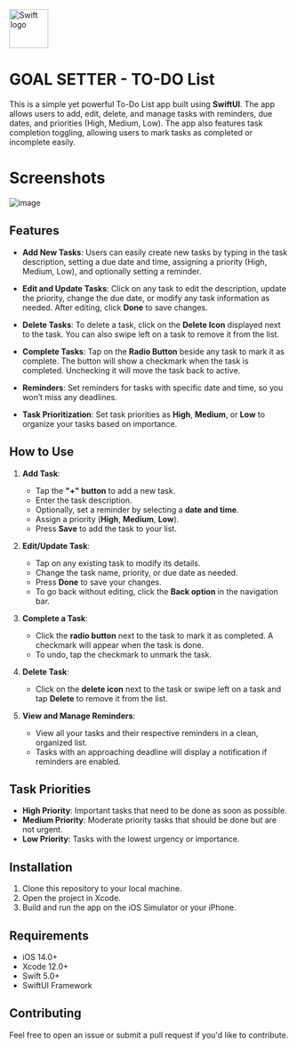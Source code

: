 <img src="https://swift.org/assets/images/swift.svg" alt="Swift logo" height="70" >

# GOAL SETTER - TO-DO List

This is a simple yet powerful To-Do List app built using **SwiftUI**. The app allows users to add, edit, delete, and manage tasks with reminders, due dates, and priorities (High, Medium, Low). The app also features task completion toggling, allowing users to mark tasks as completed or incomplete easily.

# Screenshots

![image](https://github.com/RenuckaM/TODO_List_SwiftUI/blob/main/Goal%20Setter.jpg?raw=true![image](https://github.com/user-attachments/assets/01ab065b-be48-431c-8d8a-ee6914d346f3)
)

## Features

- **Add New Tasks**: Users can easily create new tasks by typing in the task description, setting a due date and time, assigning a priority (High, Medium, Low), and optionally setting a reminder.
  
- **Edit and Update Tasks**: Click on any task to edit the description, update the priority, change the due date, or modify any task information as needed. After editing, click **Done** to save changes.

- **Delete Tasks**: To delete a task, click on the **Delete Icon** displayed next to the task. You can also swipe left on a task to remove it from the list.

- **Complete Tasks**: Tap on the **Radio Button** beside any task to mark it as complete. The button will show a checkmark when the task is completed. Unchecking it will move the task back to active.

- **Reminders**: Set reminders for tasks with specific date and time, so you won’t miss any deadlines.

- **Task Prioritization**: Set task priorities as **High**, **Medium**, or **Low** to organize your tasks based on importance.

## How to Use

1. **Add Task**:
   - Tap the **"+" button** to add a new task.
   - Enter the task description.
   - Optionally, set a reminder by selecting a **date and time**.
   - Assign a priority (**High**, **Medium**, **Low**).
   - Press **Save** to add the task to your list.

2. **Edit/Update Task**:
   - Tap on any existing task to modify its details.
   - Change the task name, priority, or due date as needed.
   - Press **Done** to save your changes.
   - To go back without editing, click the **Back option** in the navigation bar.

3. **Complete a Task**:
   - Click the **radio button** next to the task to mark it as completed. A checkmark will appear when the task is done.
   - To undo, tap the checkmark to unmark the task.

4. **Delete Task**:
   - Click on the **delete icon** next to the task or swipe left on a task and tap **Delete** to remove it from the list.

5. **View and Manage Reminders**:
   - View all your tasks and their respective reminders in a clean, organized list.
   - Tasks with an approaching deadline will display a notification if reminders are enabled.

## Task Priorities

- **High Priority**: Important tasks that need to be done as soon as possible.
- **Medium Priority**: Moderate priority tasks that should be done but are not urgent.
- **Low Priority**: Tasks with the lowest urgency or importance.

## Installation

1. Clone this repository to your local machine.
2. Open the project in Xcode.
3. Build and run the app on the iOS Simulator or your iPhone.

## Requirements

- iOS 14.0+
- Xcode 12.0+
- Swift 5.0+
- SwiftUI Framework

## Contributing

Feel free to open an issue or submit a pull request if you'd like to contribute.
